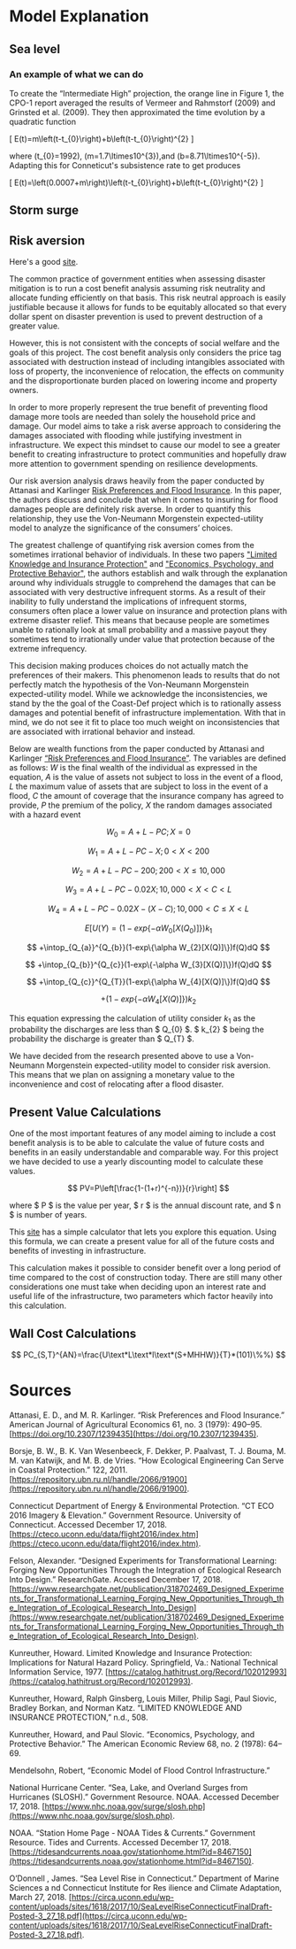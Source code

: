 # Model Explanation

## Sea level

### An example of what we can do

To create the “Intermediate High” projection, the orange line in Figure 1, the CPO-1 report averaged the results of Vermeer and Rahmstorf (2009) and Grinsted et al. (2009). They then approximated the time evolution by a quadratic function

\[ E(t)=m\left(t-t_{0}\right)+b\left(t-t_{0}\right)^{2} \]

where \(t_{0}=1992\), \(m=1.7\ltimes10^{3}\),and \(b=8.71\ltimes10^{-5}\). Adapting this for Conneticut's subsistence rate to get produces 

\[ E(t)=\left(0.0007+m\right)\left(t-t_{0}\right)+b\left(t-t_{0}\right)^{2} \]

## Storm surge



## Risk aversion

Here's a good [site](https://saylordotorg.github.io/text_introduction-to-economic-analysis/s14-04-risk-aversion.html).

The common practice of government entities when assessing disaster mitigation is to run a cost benefit analysis assuming risk neutrality and allocate funding efficiently on that basis. This risk neutral approach is easily justifiable because it allows for funds to be equitably allocated so that every dollar spent on disaster prevention is used to prevent destruction of a greater value.

However, this is not consistent with the concepts of social welfare and the goals of this project. The cost benefit analysis only considers the price tag associated with destruction instead of including intangibles associated with loss of property, the inconvenience of relocation, the effects on community and the disproportionate burden placed on lowering income and property owners. 

In order to more properly represent the true benefit of preventing flood damage more tools are needed than solely the household price and damage. Our model aims to take a risk averse approach to considering the damages associated with flooding while justifying investment in infrastructure. We expect this mindset to cause our model to see a greater benefit to creating infrastructure to protect communities and hopefully draw more attention to government spending on resilience developments.
	
Our risk aversion analysis draws heavily from the paper conducted by Attanasi and Karlinger [Risk Preferences and Flood Insurance](https://www.jstor.org/stable/1239435?seq=1#metadata_info_tab_contents.html). In this paper, the authors discuss and conclude that when it comes to insuring for flood damages people are definitely risk averse. In order to quantify this relationship, they use the Von-Neumann Morgenstein expected-utility model to analyze the significance of the consumers’ choices. 

The greatest challenge of quantifying risk aversion comes from the sometimes irrational behavior of individuals. In these two papers ["Limited Knowledge and Insurance Protection"](https://nehrpsearch.nist.gov/static/files/NSF/PB270524.pdf) and ["Economics, Psychology, and Protective Behavior"](https://www.jstor.org/stable/1816663?seq=1#metadata_info_tab_contents), the authors establish and walk through the explanation around why individuals struggle to comprehend the damages that can be associated with very destructive infrequent storms. As a result of their inability to fully understand the implications of infrequent storms, consumers often place a lower value on insurance and protection plans with extreme disaster relief. This means that because people are sometimes unable to rationally look at small probability and a massive payout they sometimes tend to irrationally under value that protection because of the extreme infrequency. 

This decision making produces choices do not actually match the preferences of their makers. This phenomenon leads to results that do not perfectly match the hypothesis of the Von-Neumann Morgenstein expected-utility model. While we acknowledge the inconsistencies, we stand by the the goal of the Coast-Def project which is to rationally assess damages and potential benefit of infrastructure implementation. With that in mind, we do not see it fit to place too much weight on inconsistencies that are associated with irrational behavior and instead. 

Below are wealth functions from the paper conducted by Attanasi and Karlinger [“Risk Preferences and Flood Insurance”](https://www.jstor.org/stable/1239435?seq=1#metadata_info_tab_contents). The variables are defined as follows: $W$ is the final wealth of the individual as expressed in the equation, $A$ is the value of assets not subject to loss in the event of a flood, $L$ the maximum value of assets that are subject to loss in the event of a flood, $C$ the amount of coverage that the insurance company has agreed to provide, $P$ the premium of the policy, $X$ the random damages associated with a hazard event


$$ W_{0}=A+L-PC; X=0$$

$$ W_{1}=A+L-PC-X; 0<X<200 $$

$$ W_{2}=A+L-PC-200; 200<X≤10,000 $$

$$ W_{3}=A+L-PC-0.02X; 10,000<X<C<L $$

$$ W_{4}=A+L-PC-0.02X-(X-C); 10,000<C≤X<L $$

$$ E[U(Y)=(1-exp\{-\alpha W_{0}[X(Q_{0})]\})k_{1} $$

$$ +\intop_{Q_{a}}^{Q_{b}}(1-exp\{\alpha W_{2}[X(Q)]\})f(Q)dQ $$

$$ +\intop_{Q_{b}}^{Q_{c}}(1-exp\{-\alpha W_{3}[X(Q)]\})f(Q)dQ $$

$$ +\intop_{Q_{c}}^{Q_{T}}(1-exp\{\alpha W_{4}[X(Q)]\})f(Q)dQ $$

$$ +(1-exp\{-\alpha W_{4}[X(Q)]\})k_{2} $$

This equation expressing the calculation of utility consider $k_{1}$ as the probability the discharges are less than $ Q_{0} $. $ k_{2} $ being the probability the discharge is greater than $ Q_{T} $. 

We have decided from the research presented above to use a Von-Neumann Morgenstein expected-utility model to consider risk aversion. This means that we plan on assigning a monetary value to the inconvenience and cost of relocating after a flood disaster.

## Present Value Calculations

One of the most important features of any model aiming to include a cost benefit analysis is to be able to calculate the value of future costs and benefits in an easily understandable and comparable way. For this project we have decided to use a yearly discounting model to calculate these values. 

$$ PV=P\left[\frac{1-(1+r)^{-n})}{r}\right] $$

where $ P $ is the value per year, $ r $ is the annual discount rate, and $ n $ is number of years.

This [site](http://financeformulas.net/Present_Value_of_Annuity.html) has a simple calculator that lets you explore this equation. Using this formula, we can create a present value for all of the future costs and benefits of investing in infrastructure.

This calculation makes it possible to consider benefit over a long period of time compared to the cost of construction today. There are still many other considerations one must take when deciding upon an interest rate and useful life of the infrastructure, two parameters which factor heavily into this calculation.

## Wall Cost Calculations

$$ PC_{S,T}^{AN}=\frac{U\text*L\text*l\text*(S+MHHW)}{T}*(101)\%%) $$

# Sources

Attanasi, E. D., and M. R. Karlinger. “Risk Preferences and Flood Insurance.” American Journal of Agricultural Economics 61, no. 3 (1979): 490–95. [https://doi.org/10.2307/1239435](https://doi.org/10.2307/1239435).

Borsje, B. W., B. K. Van Wesenbeeck, F. Dekker, P. Paalvast, T. J. Bouma, M. M. van Katwijk, and M. B. de Vries. “How Ecological Engineering Can Serve in Coastal Protection.” 122, 2011. [https://repository.ubn.ru.nl/handle/2066/91900](https://repository.ubn.ru.nl/handle/2066/91900).

Connecticut Department of Energy & Environmental Protection. “CT ECO 2016 Imagery & Elevation.” Government Resource. University of Connecticut. Accessed December 17, 2018. [https://cteco.uconn.edu/data/flight2016/index.htm](https://cteco.uconn.edu/data/flight2016/index.htm).

Felson, Alexander. “Designed Experiments for Transformational Learning: Forging New Opportunities Through the Integration of Ecological Research Into Design.” ResearchGate. Accessed December 17, 2018. [https://www.researchgate.net/publication/318702469_Designed_Experiments_for_Transformational_Learning_Forging_New_Opportunities_Through_the_Integration_of_Ecological_Research_Into_Design](https://www.researchgate.net/publication/318702469_Designed_Experiments_for_Transformational_Learning_Forging_New_Opportunities_Through_the_Integration_of_Ecological_Research_Into_Design).

Kunreuther, Howard. Limited Knowledge and Insurance Protection: Implications for Natural Hazard Policy. Springfield, Va.: National Technical Information Service, 1977. [https://catalog.hathitrust.org/Record/102012993](https://catalog.hathitrust.org/Record/102012993).

Kunreuther, Howard, Ralph Ginsberg, Louis Miller, Philip Sagi, Paul Siovic, Bradley Borkan, and Norman Katz. “LIMITED KNOWLEDGE AND INSURANCE PROTECTION,” n.d., 508.

Kunreuther, Howard, and Paul Slovic. “Economics, Psychology, and Protective Behavior.” The American Economic Review 68, no. 2 (1978): 64–69.

Mendelsohn, Robert, “Economic Model of Flood Control Infrastructure.”

National Hurricane Center. “Sea, Lake, and Overland Surges from Hurricanes (SLOSH).” Government Resource. NOAA. Accessed December 17, 2018. [https://www.nhc.noaa.gov/surge/slosh.php](https://www.nhc.noaa.gov/surge/slosh.php).

NOAA. “Station Home Page - NOAA Tides & Currents.” Government Resource. Tides and Currents. Accessed December 17, 2018. [https://tidesandcurrents.noaa.gov/stationhome.html?id=8467150](https://tidesandcurrents.noaa.gov/stationhome.html?id=8467150).

O’Donnell , James. “Sea Level Rise in Connecticut.” Department of Marine Sciences a nd Connecticut Institute for Res ilience and Climate Adaptation, March 27, 2018. [https://circa.uconn.edu/wp-content/uploads/sites/1618/2017/10/SeaLevelRiseConnecticutFinalDraft-Posted-3_27_18.pdf](https://circa.uconn.edu/wp-content/uploads/sites/1618/2017/10/SeaLevelRiseConnecticutFinalDraft-Posted-3_27_18.pdf).

